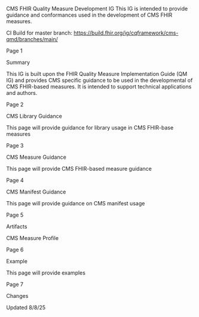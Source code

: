CMS FHIR Quality Measure Development IG This IG is intended to provide guidance and conformances used in the development of CMS FHIR measures.
 
CI Build for master branch: https://build.fhir.org/ig/cqframework/cms-qmd/branches/main/


Page 1

Summary

This IG is built upon the FHIR Quality Measure Implementation Guide (QM IG) and provides CMS specific guidance to be used in the developmental of CMS FHIR-based measures. It is intended to support technical applications and authors.


Page 2

CMS Library Guidance

This page will provide guidance for library usage in CMS FHIR-base measures 


Page 3

CMS Measure Guidance

This page will provide CMS FHIR-based measure guidance


Page 4

CMS Manifest Guidance

This page will provide guidance on CMS manifest usage


Page 5

Artifacts

CMS Measure Profile


Page 6

Example

This page will provide examples


Page 7

Changes

Updated 8/8/25